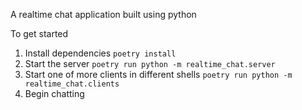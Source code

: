 A realtime chat application built using python

To get started
1. Install dependencies `poetry install`
2. Start the server `poetry run python -m realtime_chat.server`
3. Start one of more clients in different shells `poetry run python -m realtime_chat.clients`
4. Begin chatting
